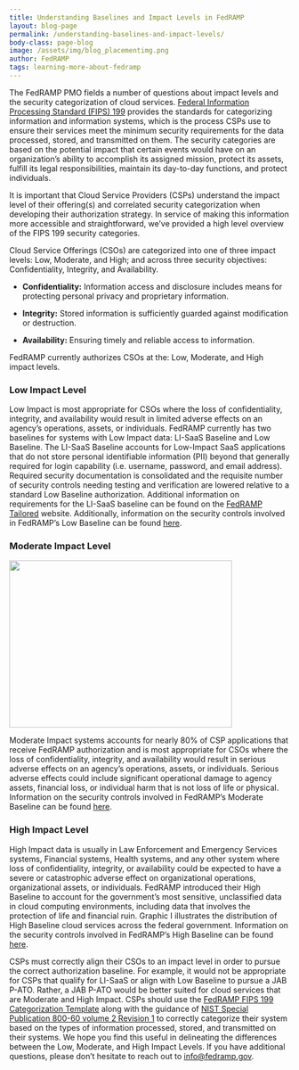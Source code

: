 ```yaml
---
title: Understanding Baselines and Impact Levels in FedRAMP
layout: blog-page
permalink: /understanding-baselines-and-impact-levels/
body-class: page-blog
image: /assets/img/blog_placementimg.png
author: FedRAMP
tags: learning-more-about-fedramp
---
```

The FedRAMP PMO fields a number of questions about impact levels and the security categorization of cloud services. [Federal Information Processing Standard (FIPS) 199](http://nvlpubs.nist.gov/nistpubs/FIPS/NIST.FIPS.199.pdf) provides the standards for categorizing information and information systems, which is the process CSPs use to ensure their services meet the minimum security requirements for the data processed, stored, and transmitted on them. The security categories are based on the potential impact that certain events would have on an organization’s ability to accomplish its assigned mission, protect its assets, fulfill its legal responsibilities, maintain its day-to-day functions, and protect individuals.

It is important that Cloud Service Providers (CSPs) understand the impact level of their offering(s) and correlated security categorization when developing their authorization strategy. In service of making this information more accessible and straightforward, we’ve provided a high level overview of the FIPS 199 security categories.

Cloud Service Offerings (CSOs) are categorized into one of three impact levels: Low, Moderate, and High; and across three security objectives: Confidentiality, Integrity, and Availability.

  * **Confidentiality:** Information access and disclosure includes means for protecting personal privacy and proprietary information.

  * **Integrity:** Stored information is sufficiently guarded against modification or destruction.

  * **Availability:** Ensuring timely and reliable access to information.

FedRAMP currently authorizes CSOs at the: Low, Moderate, and High impact levels.

### Low Impact Level

Low Impact is most appropriate for CSOs where the loss of confidentiality, integrity, and availability would result in limited adverse effects on an agency’s operations, assets, or individuals. FedRAMP currently has two baselines for systems with Low Impact data: LI-SaaS Baseline and Low Baseline. The LI-SaaS Baseline accounts for Low-Impact SaaS applications that do not store personal identifiable information (PII) beyond that generally required for login capability (i.e. username, password, and email address). Required security documentation is consolidated and the requisite number of security controls needing testing and verification are lowered relative to a standard Low Baseline authorization. Additional information on requirements for the LI-SaaS baseline can be found on the [FedRAMP Tailored](https://tailored.fedramp.gov/) website. Additionally, information on the security controls involved in FedRAMP’s Low Baseline can be found [here](https://www.fedramp.gov/assets/resources/documents/FedRAMP_Low_Security_Controls.xlsx).

### Moderate Impact Level

<img class="wp-image-67353 alignright" src="https://s3.amazonaws.com/sitesusa/wp-content/uploads/sites/482/2017/11/Screen-Shot-2017-11-16-at-3.14.49-PM.png" alt="" width="400" height="300" />

Moderate Impact systems accounts for nearly 80% of CSP applications that receive FedRAMP authorization and is most appropriate for CSOs where the loss of confidentiality, integrity, and availability would result in serious adverse effects on an agency’s operations, assets, or individuals. Serious adverse effects could include significant operational damage to agency assets, financial loss, or individual harm that is not loss of life or physical. Information on the security controls involved in FedRAMP’s Moderate Baseline can be found [here](https://www.fedramp.gov/assets/resources/documents/FedRAMP_Moderate_Security_Controls.xlsx).

### High Impact Level

High Impact data is usually in Law Enforcement and Emergency Services systems, Financial systems, Health systems, and any other system where loss of confidentiality, integrity, or availability could be expected to have a severe or catastrophic adverse effect on organizational operations, organizational assets, or individuals. FedRAMP introduced their High Baseline to account for the government’s most sensitive, unclassified data in cloud computing environments, including data that involves the protection of life and financial ruin. Graphic I illustrates the distribution of High Baseline cloud services across the federal government. Information on the security controls involved in FedRAMP’s High Baseline can be found [here](https://www.fedramp.gov/assets/resources/documents/FedRAMP_High_Security_Controls.xlsx).

CSPs must correctly align their CSOs to an impact level in order to pursue the correct authorization baseline. For example, it would not be appropriate for CSPs that qualify for LI-SaaS or align with Low Baseline to pursue a JAB P-ATO. Rather, a JAB P-ATO would be better suited for cloud services that are Moderate and High Impact. CSPs should use the [FedRAMP FIPS 199 Categorization Template](https://www.fedramp.gov/assets/resources/templates/SSP-A10-FedRAMP-FIPS-199-Categorization-Template.docx) along with the guidance of [NIST Special Publication 800-60 volume 2 Revision 1](http://nvlpubs.nist.gov/nistpubs/Legacy/SP/nistspecialpublication800-60v2r1.pdf) to correctly categorize their system based on the types of information processed, stored, and transmitted on their systems.
We hope you find this useful in delineating the differences between the Low, Moderate, and High Impact Levels. If you have additional questions, please don’t hesitate to reach out to [info@fedramp.gov](mailto:info@fedramp.gov).
